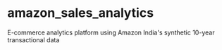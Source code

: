 # amazon_sales_analytics
E-commerce analytics platform using Amazon India's synthetic 10-year transactional data 
